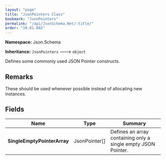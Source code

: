 ```yaml
---
layout: "page"
title: "JsonPointers Class"
bookmark: "JsonPointers"
permalink: "/api/JsonSchema.Net/:title/"
order: "10.01.082"
---
```

**Namespace:** Json.Schema

**Inheritance:**
`JsonPointers`
 🡒 
`object`

Defines some commonly used JSON Pointer constructs.

## Remarks

These should be used whenever possible instead of allocating new instances.

## Fields

| Name | Type | Summary |
|---|---|---|
| **SingleEmptyPointerArray** | JsonPointer[] | Defines an array containing only a single empty JSON Pointer. |

